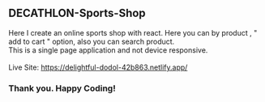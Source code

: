 ## DECATHLON-Sports-Shop <br>
Here I create an online sports shop with react. Here you can by product , " add to cart " option, also you can search product. <br>
This is a single page application and not device responsive.  <br><br>
Live Site: https://delightful-dodol-42b863.netlify.app/  <br>
### Thank you. Happy Coding! 
